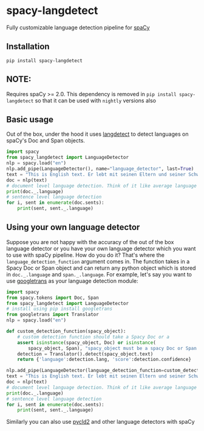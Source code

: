 # spacy-langdetect
Fully customizable language detection pipeline for [spaCy](https://github.com/explosion/spaCy)

## Installation
`pip install spacy-langdetect`

## NOTE:
Requires spaCy >= 2.0. This dependency is removed in `pip install spacy-langdetect` so that it can be used with `nightly` versions also

## Basic usage
Out of the box, under the hood it uses [langdetect](https://github.com/Mimino666/langdetect) to detect languages on spaCy's Doc and Span objects.

```python
import spacy
from spacy_langdetect import LanguageDetector
nlp = spacy.load("en")
nlp.add_pipe(LanguageDetector(), name="language_detector", last=True)
text = "This is English text. Er lebt mit seinen Eltern und seiner Schwester in Berlin. Yo me divierto todos los días en el parque. Je m'appelle Angélica Summer, j'ai 12 ans et je suis canadienne."
doc = nlp(text)
# document level language detection. Think of it like average language of document!
print(doc._.language)
# sentence level language detection
for i, sent in enumerate(doc.sents):
    print(sent, sent._.language)
```

## Using your own language detector
Suppose you are not happy with the accuracy of the out of the box language detector or you have your own language detector which you want to use with spaCy pipeline. How do you do it? That's where the `language_detection_function` argument comes in. The function takes in a Spacy Doc or Span object and can return any python object which is stored in `doc._.language` and `span._.language`. For example, let's say you want to use [googletrans](https://pypi.org/project/googletrans/) as your language detection module:

```python
import spacy
from spacy.tokens import Doc, Span
from spacy_langdetect import LanguageDetector
# install using pip install googletrans
from googletrans import Translator
nlp = spacy.load("en")

def custom_detection_function(spacy_object):
    # custom detection function should take a Spacy Doc or a
    assert isinstance(spacy_object, Doc) or isinstance(
        spacy_object, Span), "spacy_object must be a spacy Doc or Span object but it is a {}".format(type(spacy_object))
    detection = Translator().detect(spacy_object.text)
    return {'language':detection.lang, 'score':detection.confidence}

nlp.add_pipe(LanguageDetector(language_detection_function=custom_detection_function), name="language_detector", last=True)
text = "This is English text. Er lebt mit seinen Eltern und seiner Schwester in Berlin. Yo me divierto todos los días en el parque. Je m'appelle Angélica Summer, j'ai 12 ans et je suis canadienne."
doc = nlp(text)
# document level language detection. Think of it like average language of document!
print(doc._.language)
# sentence level language detection
for i, sent in enumerate(doc.sents):
    print(sent, sent._.language)
```
Similarly you can also use [pycld2](https://pypi.org/project/pycld2/) and other language detectors with spaCy
